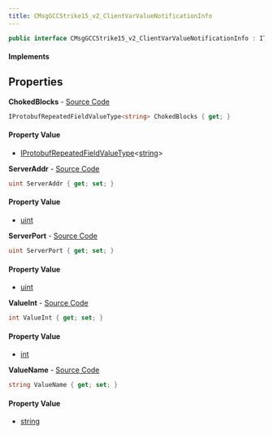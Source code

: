 ```yaml
---
title: CMsgGCCStrike15_v2_ClientVarValueNotificationInfo
---
```


```csharp
public interface CMsgGCCStrike15_v2_ClientVarValueNotificationInfo : ITypedProtobuf<CMsgGCCStrike15_v2_ClientVarValueNotificationInfo>, INativeHandle
```

#### Implements

## Properties

**ChokedBlocks** - [Source Code](https://github.com/swiftly-solution/swiftlys2/blob/main/managed/src/SwiftlyS2.Generated/Protobufs/Interfaces/CMsgGCCStrike15_v2_ClientVarValueNotificationInfo.cs#L25)

```csharp
IProtobufRepeatedFieldValueType<string> ChokedBlocks { get; }
```

#### Property Value

- [IProtobufRepeatedFieldValueType](/docs/api/shared/netmessages/iprotobufrepeatedfieldvaluetype-1)<[string](https://learn.microsoft.com/dotnet/api/system.string)>

**ServerAddr** - [Source Code](https://github.com/swiftly-solution/swiftlys2/blob/main/managed/src/SwiftlyS2.Generated/Protobufs/Interfaces/CMsgGCCStrike15_v2_ClientVarValueNotificationInfo.cs#L19)

```csharp
uint ServerAddr { get; set; }
```

#### Property Value

- [uint](https://learn.microsoft.com/dotnet/api/system.uint32)

**ServerPort** - [Source Code](https://github.com/swiftly-solution/swiftlys2/blob/main/managed/src/SwiftlyS2.Generated/Protobufs/Interfaces/CMsgGCCStrike15_v2_ClientVarValueNotificationInfo.cs#L22)

```csharp
uint ServerPort { get; set; }
```

#### Property Value

- [uint](https://learn.microsoft.com/dotnet/api/system.uint32)

**ValueInt** - [Source Code](https://github.com/swiftly-solution/swiftlys2/blob/main/managed/src/SwiftlyS2.Generated/Protobufs/Interfaces/CMsgGCCStrike15_v2_ClientVarValueNotificationInfo.cs#L16)

```csharp
int ValueInt { get; set; }
```

#### Property Value

- [int](https://learn.microsoft.com/dotnet/api/system.int32)

**ValueName** - [Source Code](https://github.com/swiftly-solution/swiftlys2/blob/main/managed/src/SwiftlyS2.Generated/Protobufs/Interfaces/CMsgGCCStrike15_v2_ClientVarValueNotificationInfo.cs#L13)

```csharp
string ValueName { get; set; }
```

#### Property Value

- [string](https://learn.microsoft.com/dotnet/api/system.string)

